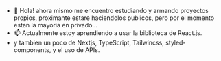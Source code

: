 - 👋 Hola! ahora mismo me encuentro estudiando y armando proyectos propios, proximante estare haciendolos publicos, pero por el momento estan la mayoria en privado...
- 📫 Actualmente estoy aprendiendo a usar la biblioteca de React.js.
- y tambien un poco de Nextjs, TypeScript, Tailwincss, styled-components, y el uso de APIs.

<!---
ByJavi/ByJavi is a ✨ special ✨ repository because its `README.md` (this file) appears on your GitHub profile.
You can click the Preview link to take a look at your changes.

- 👋 Hi, I’m @ByJavi
- 👀 I’m interested in the programming, API creation, Database analysis...
- 🌱 I’m currently learning python, EMC6, c#, frameworks...
- 💞️ I’m looking to collaborate on ...
- 📫 How to reach me ...

--->
